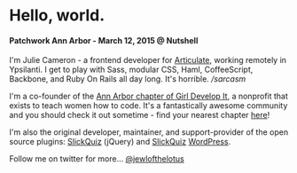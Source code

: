 # Hello, world.

#### Patchwork Ann Arbor - March 12, 2015 @ Nutshell

I'm Julie Cameron - a frontend developer for [Articulate](https://www.articulate.com/company/careers.php), working remotely in Ypsilanti. I get to play with Sass, modular CSS, Haml, CoffeeScript, Backbone, and Ruby On Rails all day long. It's horrible. _/sarcasm_

I'm a co-founder of the [Ann Arbor chapter of Girl Develop It](http://gdiannarbor.com), a nonprofit that exists to teach women how to code. It's a fantastically awesome community and you should check it out sometime - find your nearest chapter [here](https://www.girldevelopit.com/chapters)!

I'm also the original developer, maintainer, and support-provider of the open source plugins: [SlickQuiz](https://github.com/jewlofthelotus/SlickQuiz) (jQuery) and [SlickQuiz](https://github.com/jewlofthelotus/SlickQuiz-WordPress) [WordPress](https://wordpress.org/plugins/slickquiz/).

Follow me on twitter for more... [@jewlofthelotus](http://twitter.com)
